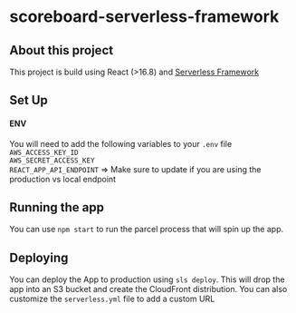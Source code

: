# scoreboard-serverless-framework

## About this project
This project is build using React (>16.8) and [Serverless Framework](https://www.serverless.com/)

## Set Up
#### ENV
You will need to add the following variables to your `.env` file \
`AWS_ACCESS_KEY_ID` \
`AWS_SECRET_ACCESS_KEY` \
`REACT_APP_API_ENDPOINT` => Make sure to update if you are using the production vs local endpoint

## Running the app
You can use `npm start` to run the parcel process that will spin up the app. 

## Deploying
You can deploy the App to production using `sls deploy`. This will drop the app into an S3 bucket and create the CloudFront distribution. You can also customize the `serverless.yml` file to add a custom URL
